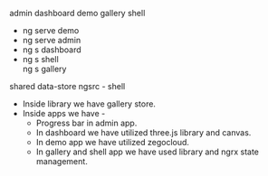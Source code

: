 admin
dashboard
demo
gallery
shell

- ng serve demo  
- ng serve admin 
- ng s dashboard
- ng s shell  
ng s gallery

shared data-store
ngsrc - shell
- Inside library we have gallery store.  
- Inside apps we have - 
  - Progress bar in admin app.
  - In dashboard we have utilized three.js library and canvas.
  - In demo app we have utilized zegocloud. 
  - In gallery and shell app we have used library and ngrx state management.